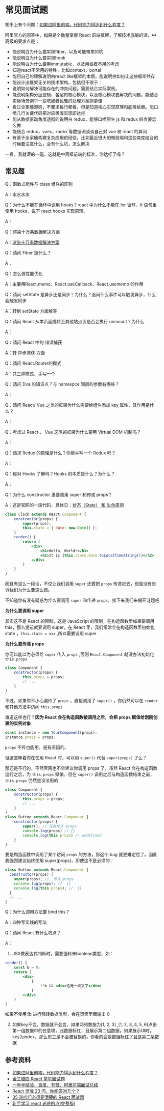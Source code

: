 # 常见面试题



知乎上有个问题：[如果进阿里前端，代码能力得达到什么程度？](https://www.zhihu.com/question/29191974/answer/1620274467)

阿里官方的回答中，如果是个数量掌握 React 前端框架，了解技术底层的话，中高级的要求点是：

- 能说明白为什么要实现fiber，以及可能带来的坑
- 能说明白为什么要实现hook
- 能说明白为什么要用immutable，以及用或者不用的考虑
- 知道react不常用的特性，比如context，portal
- 能用自己的理解说明白react like框架的本质，能说明白如何让这些框架共存
- 能设计出框架无关的技术架构。包括但不限于：
- 说明如何解决可能存在的冲突问题，需要结合实际案例。
- 能说明架构分层逻辑、各层的核心模块，以及核心模块要解决的问题。能结合实际场景例举一些坑或者优雅的处理方案则更佳
- 看过全家桶源码，不要求每行都看，但是知道核心实现原理和底层依赖。能口喷几行关键代码把对应类库实现即达标
- 能从数据驱动角度透彻的说明白 redux，能够口喷原生 js 和 redux 结合要怎么做
- 能结合 redux，vuex，mobx 等数据流谈谈自己对 vue 和 react 的异同
- 有基于全家桶构建复杂应用的经验，比如最近很火的微前端和这些类库结合的时候要注意什么，会有什么坑，怎么解决



一看，我就谎的一逼，这就是中高级前端的标准，你达标了吗？



## 常见题

Q：函数式组件与 class 组件的区别

A：水水水水

Q：为什么不能在循环中调用 hooks？react 中为什么不能在 for 循环、if 语句里使用 hooks，说下 react hooks 实现原理。

A：

Q：渲染十万条数据解决方案

A：[渲染十万条数据解决方案](./渲染十万条数据解决方案.md)

Q：请问 Fiber 是什么？

A：

Q：怎么做性能优化

A：主要用React.memo、React.useCallback、React.usememo 的作用

Q：请问 setState 是异步还是同步？为什么？追问什么事件可以触发异步，什么会触发同步

A：转到 setState 方面解答

Q：请问 React 从本页面跳转至其他站点页是否会执行 unmount？为什么

A：

Q：请问 React 中的 错误捕获

A：转 异步捕获 方面

Q：请问 React.Router的模式

A：共三种模式，手写一个

Q：请问 Dva 的知识点？与 namespce 同层的参数有哪些？

A：

Q：请问 React/ Vue 之类的框架为什么需要给组件添加 key 属性，其作用是什么？

A：

Q：考虑过 React 、 Vue 这类的框架为什么要用 Virtual DOM 机制吗？

A：

Q：请求 Redux 的原理是什么？你能手写一个 Redux 吗？

A：

Q：你对 Hooks 了解吗？Hooks 的本质是什么？为什么？

A：

Q：为什么 constructor 里要调用 super 和传递 props？

A：这是官网的一段代码，具体见：[状态（State） 和 生命周期](https://zh-hans.reactjs.org/docs/state-and-lifecycle.html)

```jsx
class Clock extends React.Component {
    constructor(props) {
        super(props);
        this.state = { date: new Date() };
    }
    render() {
        return (
        	<div>
                <h1>Hello, World!</h1>
                <h2>It is {this.state.date.toLocalTimeString()}</h2>
            </div>
        )
    }
}
```

而且有这么一段话，不仅让我们调用 `super` 还要把 `props` 传递进去，但是没有告诉我们为什么要这么做。

不知道你有没有疑惑为什么要调用 `super` 和传递 `props`，接下来我们来揭开谜题吧

**为什么要调用 super**

其实这不是 React 的限制，这是 JavaScript 的限制，在构造函数里如果要调用 this，那么提前就要调用 super，在 React 里，我们常常会在构造函数里初始化 state ，`this.state = xxx` ,所以需要调用 super

**为什么要传递 props**

你可以能以为必须给 `super` 传入 `props` ,否则 `React.Component` 就没办法初始化 `this.props`

```javascript
class Component {
    constructor(props) {
        this.props = props;
        // ...
    }
}
```

不过，如果你不小心漏传了 `props` ，直接调用了 `super()` ，你仍然可以在 `render` 和其他方法中访问 `this.props` 

难道这样也行？**因为 React 会在构造函数被调用之后，会把 props 赋值给刚刚创建的实例对象**

```javascript
const instance = new YourComponent(props);
instance.props = props;
```

`props` 不传也能用，是有原因的。

但这意味着你在使用 React 时，可以用 `super()` 代替 `super(props)` 了么？

那还是不行的，不然官网也不会建议你调用 props 了，虽然 React 会在构造函数运行之后，为 `this.props` 赋值，但在 `super()` 调用之后与构造函数结束之前， `this.props` 仍然是没法用的

```javascript
class Component {
    constructor(props) {
        this.props = props;
        // ...
    }
}
class Button extends React.Component {
    constructor(props) {
        super(); // 没有传入 props
        console.log(props) // {}
        console.log(this.props) // undefined
    }
}
```

要是构造函数中调用了某个访问 `props` 的方法，那这个 bug 就更难定位了。因此我强烈建议始终使用 super(props)，即使这不是必须的：

```javascript
class Button extends React.Component {
  constructor(props) {
    super(props); //  传入 props
    console.log(props); //  {}
    console.log(this.props); //  {}
  }
  // ...
}
```

Q：为什么调用方法要 bind this？

A：四种写实践的写法

Q：请问 React 有什么坑点？

A：

1. JSX做表达式判断时，需要强转未boolean类型，如：


```jsx
render() {
    const b = 0;
    return (
    	<div>
        	{
                !!b && <div>这是一段文字</div>
            }
        </div>
    )
}
```

如果不使用!!b 进行强转数据类型，会在页面里面输出 0

2. 如果key不变，数据就不会变，如果两列数据为[1, 2, 3] ,[1, 2, 3, 4, 5, 6]点击第一组数据中的任意项，此数据标红，且展示第二组数据，如果展示UI时，key为index，那么前三是不会被替换的，你看的会是数据标红了且是第二条数据









## 参考资料

- [如果进阿里前端，代码能力得达到什么程度？](https://www.zhihu.com/question/29191974/answer/1620274467)
- [金三银四 React 常见面试题](https://juejin.cn/post/6940287134154637326)
- [一年半经验，百度、有赞、阿里前端面试总结](https://github.com/yacan8/blog/issues/18)
- [React 灵魂 23 问，你能答对几个？](https://zhuanlan.zhihu.com/p/304213203)
- [35 道咱们必须要清楚的 React 面试题](https://juejin.cn/post/6844903988073070606)
- [新手学习 react 迷惑的点(完整版)](https://mp.weixin.qq.com/s?__biz=MzI1ODk2Mjk0Nw==&mid=2247484614&idx=1&sn=a2b5050136c2cd5e00db90a6cc8daaed&chksm=ea0167aadd76eebc0af31bf8de9ee7e5a35ecdb9e19045f5f36a0e5f8e3ae28e25e58eec0994&mpshare=1&scene=1&srcid=&sharer_sharetime=1567645123897&sharer_shareid=778ad5bf3b27e0078eb105d7277263f6#rd)

